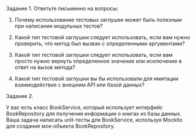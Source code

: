 Задание 1. Ответьте письменно на вопросы:

1.  Почему использование тестовых заглушек может быть полезным при написании модульных тестов?

2. Какой тип тестовой заглушки следует использовать, если вам нужно проверить, что метод был вызван с определенными аргументами?

3. Какой тип тестовой заглушки следует использовать, если вам просто нужно вернуть определенное значение или исключение в ответ на вызов метода?

4. Какой тип тестовой заглушки вы бы использовали для имитации  взаимодействия с внешним API или базой данных?

Задание 2.

У вас есть класс BookService, который использует интерфейс BookRepository для получения информации о книгах из базы данных. Ваша задача написать unit-тесты для BookService, используя Mockito для создания мок-объекта BookRepository.

